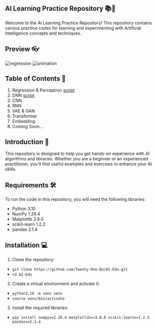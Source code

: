 ## AI Learning Practice Repository 📚🤖
Welcome to the AI Learning Practice Repository! This repository contains various practice codes for learning and experimenting with Artificial Intelligence concepts and techniques.

## Preview 👓

![regression](https://github.com/user-attachments/assets/6dcae6b0-49b1-4c67-bb30-8ad16e3ffdef)
![animation](https://github.com/user-attachments/assets/c0d257e3-4137-46c3-adaf-b0a50e687431)

## Table of Contents 📑
1. Regression & Perceptron [script](https://velog.io/@dnjseh8962/%EB%94%A5%EB%9F%AC%EB%8B%9D-%ED%9A%8C%EA%B7%80%EC%99%80-%ED%8D%BC%EC%85%89%ED%8A%B8%EB%A1%A0%EA%B0%95%EC%9D%98%EC%9A%A9)
2. DNN [script](https://velog.io/@dnjseh8962/%EB%94%A5%EB%9F%AC%EB%8B%9D-MLP-%EB%B0%9C%ED%91%9C%EC%9E%90%EB%A3%8C)
3. CNN
4. RNN
5. VAE & GAN
6. Transformer
7. Embedding
8. Coming Soon...

## Introduction 📝
This repository is designed to help you get hands-on experience with AI algorithms and libraries. Whether you are a beginner or an experienced practitioner, you'll find useful examples and exercises to enhance your AI skills.

## Requirements 🛠️
To run the code in this repository, you will need the following libraries:

- Python 3.10
- NumPy 1.26.4
- Matplotlib 3.8.0
- scikit-learn 1.2.2
- pandas 2.1.4

## Installation 💻

1. Clone the repository:

- ``git clone https://github.com/Twenty-One-Do/AI-Edu.git``
- ``cd AI-Edu``

2. Create a virtual environment and activate it:

- ``python3.10 -m venv venv``
- ``source venv/bin/activate``

3. Install the required libraries:

- ``pip install numpy==1.26.4 matplotlib==3.8.0 scikit-learn==1.2.2 pandas==2.1.4``
